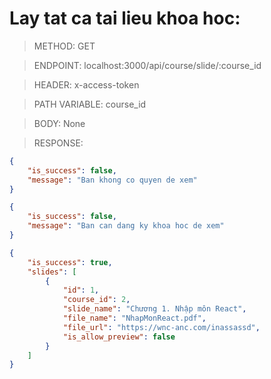 # Lay tat ca tai lieu khoa hoc:

> METHOD: GET

> ENDPOINT: localhost:3000/api/course/slide/:course_id

> HEADER: x-access-token

> PATH VARIABLE: course_id

> BODY: None

> RESPONSE:

```json
{
    "is_success": false,
    "message": "Ban khong co quyen de xem"
}
```

```json
{
    "is_success": false,
    "message": "Ban can dang ky khoa hoc de xem"
}
```

```json
{
    "is_success": true,
    "slides": [
        {
            "id": 1,
            "course_id": 2,
            "slide_name": "Chương 1. Nhập môn React",
            "file_name": "NhapMonReact.pdf",
            "file_url": "https://wnc-anc.com/inassassd",
            "is_allow_preview": false
        }
    ]
}
```

